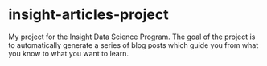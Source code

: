 # insight-articles-project
My project for the Insight Data Science Program. The goal of the project is to automatically generate a series of blog posts which guide you from what you know to what you want to learn. 
